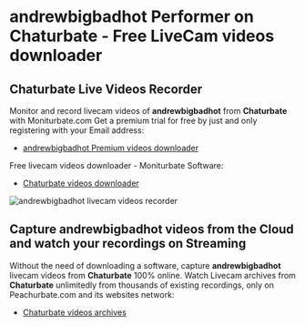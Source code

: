 # andrewbigbadhot Performer on Chaturbate - Free LiveCam videos downloader

## Chaturbate Live Videos Recorder

Monitor and record livecam videos of **andrewbigbadhot** from **Chaturbate** with Moniturbate.com
Get a premium trial for free by just and only registering with your Email address:
* [andrewbigbadhot Premium videos downloader](https://moniturbate.com/request-demo-licence-key.html)

Free livecam videos downloader - Moniturbate Software:
* [Chaturbate videos downloader](https://moniturbate.com/moniturbate-download-software.html)

![andrewbigbadhot livecam videos recorder](https://peachurnet.com/templates/moniturbate-software.png)


## Capture andrewbigbadhot videos from the Cloud and watch your recordings on Streaming

Without the need of downloading a software, capture **andrewbigbadhot** livecam videos from **Chaturbate** 100% online.
Watch Livecam archives from **Chaturbate** unlimitedly from thousands of existing recordings, only on Peachurbate.com and its websites network:
* [Chaturbate videos archives](https://peachurnet.com/)